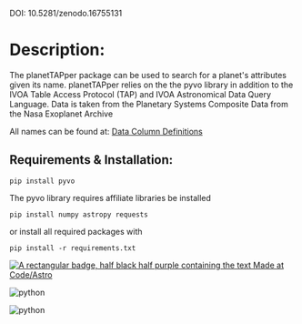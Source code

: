 DOI: 10.5281/zenodo.16755131

# Description:
The planetTAPper package can be used to search for a planet's attributes given its name.  planetTAPper relies on the the pyvo library in addition to the IVOA Table Access Protocol (TAP) and IVOA Astronomical Data Query Language.  Data is taken from the Planetary Systems Composite Data from the Nasa Exoplanet Archive

All names can be found at: [Data Column Definitions](https://exoplanetarchive.ipac.caltech.edu/docs/API_PS_columns.html)

## Requirements & Installation:
```
pip install pyvo
```
The pyvo library requires affiliate libraries be installed
```
pip install numpy astropy requests
```
or install all required packages with 
```
pip install -r requirements.txt
```
[![A rectangular badge, half black half purple containing the text Made at Code/Astro](https://img.shields.io/badge/Made%20at-Code/Astro-blueviolet.svg)](https://semaphorep.github.io/codeastro/)

![python](https://shields.io/badge/python-3.10-blue)

![python](https://img.shields.io/badge/UC%20Irvine-FFF200)
